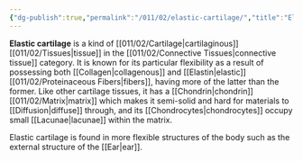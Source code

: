 ```yaml
---
{"dg-publish":true,"permalink":"/011/02/elastic-cartilage/","title":"Elastic Cartilage","tags":["BIOL422"],"noteIcon":"1","created":"2024-09-26T13:45:04.081-07:00","updated":"2024-09-26T15:17:37.277-07:00"}
---
```


**Elastic cartilage** is a kind of [[011/02/Cartilage\|cartilaginous]] [[011/02/Tissues\|tissue]] in the [[011/02/Connective Tissues\|connective tissue]] category. It is known for its particular flexibility as a result of possessing both [[Collagen\|collagenous]] and [[Elastin\|elastic]] [[011/02/Proteinaceous Fibers\|fibers]], having more of the latter than the former. Like other cartilage tissues, it has a [[Chondrin\|chondrin]] [[011/02/Matrix\|matrix]] which makes it semi-solid and hard for materials to [[Diffusion\|diffuse]] through, and its [[Chondrocytes\|chondrocytes]] occupy small [[Lacunae\|lacunae]] within the matrix.

Elastic cartilage is found in more flexible structures of the body such as the external structure of the [[Ear\|ear]].